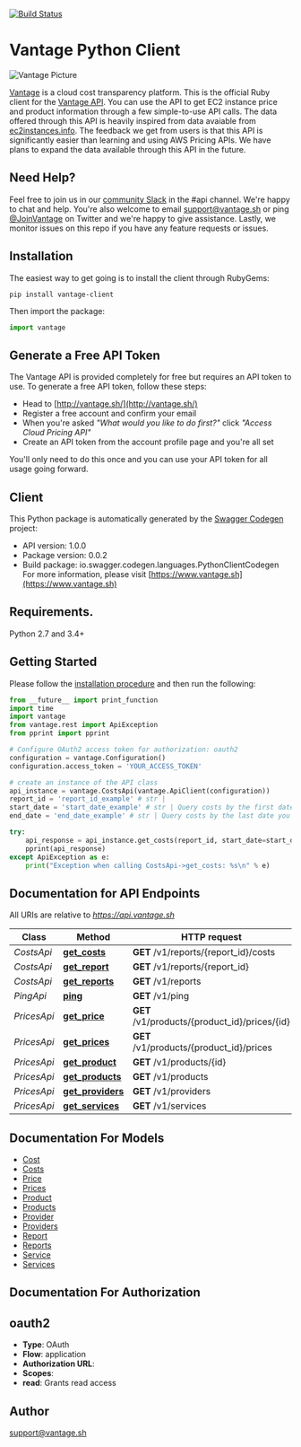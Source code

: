 [![Build Status](https://www.travis-ci.com/vantage-sh/vantage-python.svg?branch=main)](https://www.travis-ci.com/vantage-sh/vantage-python)

# Vantage Python Client

![Vantage Picture](https://uploads-ssl.webflow.com/5f9ba05ba40d6414f341df34/5f9bb1764b6670c6f7739564_moutain-scene.svg)

[Vantage](http://vantage.sh/) is a cloud cost transparency platform. This is the official Ruby client for the [Vantage API](http://vantage.readme.io/). You can use the API to get EC2 instance price and product information through a few simple-to-use API calls. The data offered through this API is heavily inspired from data avaiable from [ec2instances.info](http://ec2instances.info/). The feedback we get from users is that this API is significantly easier than learning and using AWS Pricing APIs. We have plans to expand the data available through this API in the future.

## Need Help?

Feel free to join us in our [community Slack](https://join.slack.com/t/vantagecommunity/shared_invite/zt-oey52myv-gq4AWRKkX25kjp1UGziPTw) in the #api channel. We're happy to chat and help. You're also welcome to email support@vantage.sh or ping [@JoinVantage](https://twitter.com/joinvantage) on Twitter and we're happy to give assistance. Lastly, we monitor issues on this repo if you have any feature requests or issues. 

## Installation

The easiest way to get going is to install the client through RubyGems:

```shell
pip install vantage-client
```

Then import the package:
```python
import vantage 
```

## Generate a Free API Token
The Vantage API is provided completely for free but requires an API token to use. To generate a free API token, follow these steps:

* Head to [http://vantage.sh/](http://vantage.sh/)
* Register a free account and confirm your email
* When you're asked _"What would you like to do first?"_ click _"Access Cloud Pricing API"_
* Create an API token from the account profile page and you're all set

You'll only need to do this once and you can use your API token for all usage going forward. 

## Client

This Python package is automatically generated by the [Swagger Codegen](https://github.com/swagger-api/swagger-codegen) project:

- API version: 1.0.0
- Package version: 0.0.2
- Build package: io.swagger.codegen.languages.PythonClientCodegen
For more information, please visit [https://www.vantage.sh](https://www.vantage.sh)

## Requirements.

Python 2.7 and 3.4+

## Getting Started

Please follow the [installation procedure](#installation--usage) and then run the following:

```python
from __future__ import print_function
import time
import vantage
from vantage.rest import ApiException
from pprint import pprint

# Configure OAuth2 access token for authorization: oauth2
configuration = vantage.Configuration()
configuration.access_token = 'YOUR_ACCESS_TOKEN'

# create an instance of the API class
api_instance = vantage.CostsApi(vantage.ApiClient(configuration))
report_id = 'report_id_example' # str | 
start_date = 'start_date_example' # str | Query costs by the first date you would like to filter from. ISO 8601 Formatted - 2021-07-15 or 2021-07-15T19:20:48+00:00. (optional)
end_date = 'end_date_example' # str | Query costs by the last date you would like to filter to. ISO 8601 Formatted - 2021-07-15 or 2021-07-15T19:20:48+00:00. (optional)

try:
    api_response = api_instance.get_costs(report_id, start_date=start_date, end_date=end_date)
    pprint(api_response)
except ApiException as e:
    print("Exception when calling CostsApi->get_costs: %s\n" % e)

```

## Documentation for API Endpoints

All URIs are relative to *https://api.vantage.sh*

Class | Method | HTTP request | Description
------------ | ------------- | ------------- | -------------
*CostsApi* | [**get_costs**](docs/CostsApi.md#get_costs) | **GET** /v1/reports/{report_id}/costs | 
*CostsApi* | [**get_report**](docs/CostsApi.md#get_report) | **GET** /v1/reports/{report_id} | 
*CostsApi* | [**get_reports**](docs/CostsApi.md#get_reports) | **GET** /v1/reports | 
*PingApi* | [**ping**](docs/PingApi.md#ping) | **GET** /v1/ping | 
*PricesApi* | [**get_price**](docs/PricesApi.md#get_price) | **GET** /v1/products/{product_id}/prices/{id} | 
*PricesApi* | [**get_prices**](docs/PricesApi.md#get_prices) | **GET** /v1/products/{product_id}/prices | 
*PricesApi* | [**get_product**](docs/PricesApi.md#get_product) | **GET** /v1/products/{id} | 
*PricesApi* | [**get_products**](docs/PricesApi.md#get_products) | **GET** /v1/products | 
*PricesApi* | [**get_providers**](docs/PricesApi.md#get_providers) | **GET** /v1/providers | 
*PricesApi* | [**get_services**](docs/PricesApi.md#get_services) | **GET** /v1/services | 


## Documentation For Models

 - [Cost](docs/Cost.md)
 - [Costs](docs/Costs.md)
 - [Price](docs/Price.md)
 - [Prices](docs/Prices.md)
 - [Product](docs/Product.md)
 - [Products](docs/Products.md)
 - [Provider](docs/Provider.md)
 - [Providers](docs/Providers.md)
 - [Report](docs/Report.md)
 - [Reports](docs/Reports.md)
 - [Service](docs/Service.md)
 - [Services](docs/Services.md)


## Documentation For Authorization


## oauth2

- **Type**: OAuth
- **Flow**: application
- **Authorization URL**: 
- **Scopes**: 
 - **read**: Grants read access


## Author

support@vantage.sh

